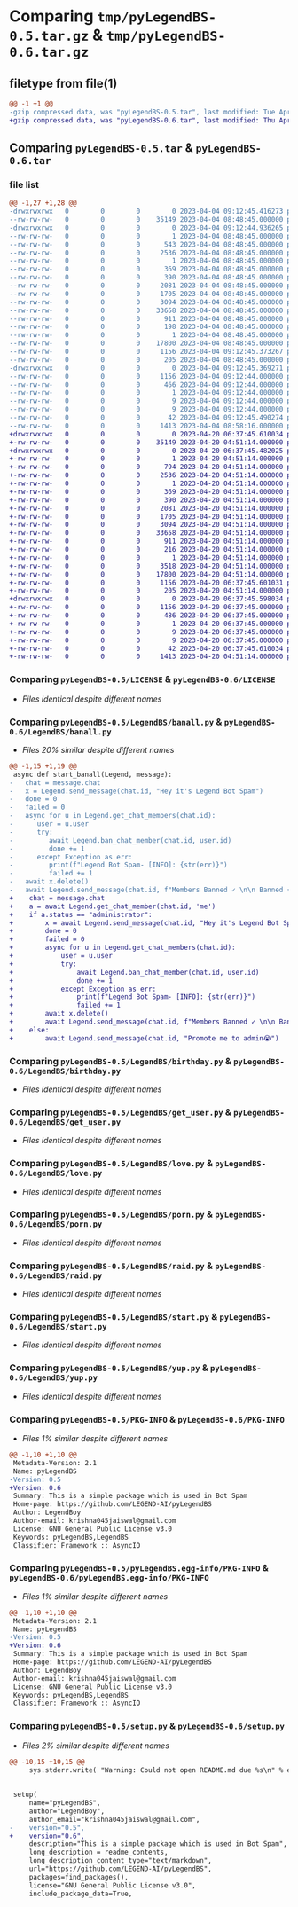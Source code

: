 # Comparing `tmp/pyLegendBS-0.5.tar.gz` & `tmp/pyLegendBS-0.6.tar.gz`

## filetype from file(1)

```diff
@@ -1 +1 @@
-gzip compressed data, was "pyLegendBS-0.5.tar", last modified: Tue Apr  4 09:12:45 2023, max compression
+gzip compressed data, was "pyLegendBS-0.6.tar", last modified: Thu Apr 20 06:37:45 2023, max compression
```

## Comparing `pyLegendBS-0.5.tar` & `pyLegendBS-0.6.tar`

### file list

```diff
@@ -1,27 +1,28 @@
-drwxrwxrwx   0        0        0        0 2023-04-04 09:12:45.416273 pyLegendBS-0.5/
--rw-rw-rw-   0        0        0    35149 2023-04-04 08:48:45.000000 pyLegendBS-0.5/LICENSE
-drwxrwxrwx   0        0        0        0 2023-04-04 09:12:44.936265 pyLegendBS-0.5/LegendBS/
--rw-rw-rw-   0        0        0        1 2023-04-04 08:48:45.000000 pyLegendBS-0.5/LegendBS/__init__.py
--rw-rw-rw-   0        0        0      543 2023-04-04 08:48:45.000000 pyLegendBS-0.5/LegendBS/banall.py
--rw-rw-rw-   0        0        0     2536 2023-04-04 08:48:45.000000 pyLegendBS-0.5/LegendBS/birthday.py
--rw-rw-rw-   0        0        0        1 2023-04-04 08:48:45.000000 pyLegendBS-0.5/LegendBS/botspam.py
--rw-rw-rw-   0        0        0      369 2023-04-04 08:48:45.000000 pyLegendBS-0.5/LegendBS/error.py
--rw-rw-rw-   0        0        0      390 2023-04-04 08:48:45.000000 pyLegendBS-0.5/LegendBS/get_time.py
--rw-rw-rw-   0        0        0     2081 2023-04-04 08:48:45.000000 pyLegendBS-0.5/LegendBS/get_user.py
--rw-rw-rw-   0        0        0     1705 2023-04-04 08:48:45.000000 pyLegendBS-0.5/LegendBS/love.py
--rw-rw-rw-   0        0        0     3094 2023-04-04 08:48:45.000000 pyLegendBS-0.5/LegendBS/porn.py
--rw-rw-rw-   0        0        0    33658 2023-04-04 08:48:45.000000 pyLegendBS-0.5/LegendBS/raid.py
--rw-rw-rw-   0        0        0      911 2023-04-04 08:48:45.000000 pyLegendBS-0.5/LegendBS/start.py
--rw-rw-rw-   0        0        0      198 2023-04-04 08:48:45.000000 pyLegendBS-0.5/LegendBS/start_bot.py
--rw-rw-rw-   0        0        0        1 2023-04-04 08:48:45.000000 pyLegendBS-0.5/LegendBS/start_help.py
--rw-rw-rw-   0        0        0    17800 2023-04-04 08:48:45.000000 pyLegendBS-0.5/LegendBS/yup.py
--rw-rw-rw-   0        0        0     1156 2023-04-04 09:12:45.373267 pyLegendBS-0.5/PKG-INFO
--rw-rw-rw-   0        0        0      205 2023-04-04 08:48:45.000000 pyLegendBS-0.5/README.md
-drwxrwxrwx   0        0        0        0 2023-04-04 09:12:45.369271 pyLegendBS-0.5/pyLegendBS.egg-info/
--rw-rw-rw-   0        0        0     1156 2023-04-04 09:12:44.000000 pyLegendBS-0.5/pyLegendBS.egg-info/PKG-INFO
--rw-rw-rw-   0        0        0      466 2023-04-04 09:12:44.000000 pyLegendBS-0.5/pyLegendBS.egg-info/SOURCES.txt
--rw-rw-rw-   0        0        0        1 2023-04-04 09:12:44.000000 pyLegendBS-0.5/pyLegendBS.egg-info/dependency_links.txt
--rw-rw-rw-   0        0        0        9 2023-04-04 09:12:44.000000 pyLegendBS-0.5/pyLegendBS.egg-info/requires.txt
--rw-rw-rw-   0        0        0        9 2023-04-04 09:12:44.000000 pyLegendBS-0.5/pyLegendBS.egg-info/top_level.txt
--rw-rw-rw-   0        0        0       42 2023-04-04 09:12:45.490274 pyLegendBS-0.5/setup.cfg
--rw-rw-rw-   0        0        0     1413 2023-04-04 08:58:16.000000 pyLegendBS-0.5/setup.py
+drwxrwxrwx   0        0        0        0 2023-04-20 06:37:45.610034 pyLegendBS-0.6/
+-rw-rw-rw-   0        0        0    35149 2023-04-20 04:51:14.000000 pyLegendBS-0.6/LICENSE
+drwxrwxrwx   0        0        0        0 2023-04-20 06:37:45.482025 pyLegendBS-0.6/LegendBS/
+-rw-rw-rw-   0        0        0        1 2023-04-20 04:51:14.000000 pyLegendBS-0.6/LegendBS/__init__.py
+-rw-rw-rw-   0        0        0      794 2023-04-20 04:51:14.000000 pyLegendBS-0.6/LegendBS/banall.py
+-rw-rw-rw-   0        0        0     2536 2023-04-20 04:51:14.000000 pyLegendBS-0.6/LegendBS/birthday.py
+-rw-rw-rw-   0        0        0        1 2023-04-20 04:51:14.000000 pyLegendBS-0.6/LegendBS/botspam.py
+-rw-rw-rw-   0        0        0      369 2023-04-20 04:51:14.000000 pyLegendBS-0.6/LegendBS/error.py
+-rw-rw-rw-   0        0        0      390 2023-04-20 04:51:14.000000 pyLegendBS-0.6/LegendBS/get_time.py
+-rw-rw-rw-   0        0        0     2081 2023-04-20 04:51:14.000000 pyLegendBS-0.6/LegendBS/get_user.py
+-rw-rw-rw-   0        0        0     1705 2023-04-20 04:51:14.000000 pyLegendBS-0.6/LegendBS/love.py
+-rw-rw-rw-   0        0        0     3094 2023-04-20 04:51:14.000000 pyLegendBS-0.6/LegendBS/porn.py
+-rw-rw-rw-   0        0        0    33658 2023-04-20 04:51:14.000000 pyLegendBS-0.6/LegendBS/raid.py
+-rw-rw-rw-   0        0        0      911 2023-04-20 04:51:14.000000 pyLegendBS-0.6/LegendBS/start.py
+-rw-rw-rw-   0        0        0      216 2023-04-20 04:51:14.000000 pyLegendBS-0.6/LegendBS/start_bot.py
+-rw-rw-rw-   0        0        0        1 2023-04-20 04:51:14.000000 pyLegendBS-0.6/LegendBS/start_help.py
+-rw-rw-rw-   0        0        0     3518 2023-04-20 04:51:14.000000 pyLegendBS-0.6/LegendBS/startup.py
+-rw-rw-rw-   0        0        0    17800 2023-04-20 04:51:14.000000 pyLegendBS-0.6/LegendBS/yup.py
+-rw-rw-rw-   0        0        0     1156 2023-04-20 06:37:45.601031 pyLegendBS-0.6/PKG-INFO
+-rw-rw-rw-   0        0        0      205 2023-04-20 04:51:14.000000 pyLegendBS-0.6/README.md
+drwxrwxrwx   0        0        0        0 2023-04-20 06:37:45.598034 pyLegendBS-0.6/pyLegendBS.egg-info/
+-rw-rw-rw-   0        0        0     1156 2023-04-20 06:37:45.000000 pyLegendBS-0.6/pyLegendBS.egg-info/PKG-INFO
+-rw-rw-rw-   0        0        0      486 2023-04-20 06:37:45.000000 pyLegendBS-0.6/pyLegendBS.egg-info/SOURCES.txt
+-rw-rw-rw-   0        0        0        1 2023-04-20 06:37:45.000000 pyLegendBS-0.6/pyLegendBS.egg-info/dependency_links.txt
+-rw-rw-rw-   0        0        0        9 2023-04-20 06:37:45.000000 pyLegendBS-0.6/pyLegendBS.egg-info/requires.txt
+-rw-rw-rw-   0        0        0        9 2023-04-20 06:37:45.000000 pyLegendBS-0.6/pyLegendBS.egg-info/top_level.txt
+-rw-rw-rw-   0        0        0       42 2023-04-20 06:37:45.610034 pyLegendBS-0.6/setup.cfg
+-rw-rw-rw-   0        0        0     1413 2023-04-20 04:51:14.000000 pyLegendBS-0.6/setup.py
```

### Comparing `pyLegendBS-0.5/LICENSE` & `pyLegendBS-0.6/LICENSE`

 * *Files identical despite different names*

### Comparing `pyLegendBS-0.5/LegendBS/banall.py` & `pyLegendBS-0.6/LegendBS/banall.py`

 * *Files 20% similar despite different names*

```diff
@@ -1,15 +1,19 @@
 async def start_banall(Legend, message):
-   chat = message.chat
-   x = Legend.send_message(chat.id, "Hey it's Legend Bot Spam")
-   done = 0
-   failed = 0
-   async for u in Legend.get_chat_members(chat.id):
-      user = u.user
-      try:
-         await Legend.ban_chat_member(chat.id, user.id)
-         done += 1
-      except Exception as err:
-         print(f"Legend Bot Spam- [INFO]: {str(err)}")
-         failed += 1
-   await x.delete()
-   await Legend.send_message(chat.id, f"Members Banned ✓ \n\n Banned {done} users\n failed {failed}")
+    chat = message.chat
+    a = await Legend.get_chat_member(chat.id, 'me')
+    if a.status == "administrator":
+        x = await Legend.send_message(chat.id, "Hey it's Legend Bot Spam")
+        done = 0
+        failed = 0
+        async for u in Legend.get_chat_members(chat.id):
+            user = u.user
+            try:
+                await Legend.ban_chat_member(chat.id, user.id)
+                done += 1
+            except Exception as err:
+                print(f"Legend Bot Spam- [INFO]: {str(err)}")
+                failed += 1
+        await x.delete()
+        await Legend.send_message(chat.id, f"Members Banned ✓ \n\n Banned {done} users\n failed {failed}")
+    else:
+        await Legend.send_message(chat.id, "Promote me to admin😭")
```

### Comparing `pyLegendBS-0.5/LegendBS/birthday.py` & `pyLegendBS-0.6/LegendBS/birthday.py`

 * *Files identical despite different names*

### Comparing `pyLegendBS-0.5/LegendBS/get_user.py` & `pyLegendBS-0.6/LegendBS/get_user.py`

 * *Files identical despite different names*

### Comparing `pyLegendBS-0.5/LegendBS/love.py` & `pyLegendBS-0.6/LegendBS/love.py`

 * *Files identical despite different names*

### Comparing `pyLegendBS-0.5/LegendBS/porn.py` & `pyLegendBS-0.6/LegendBS/porn.py`

 * *Files identical despite different names*

### Comparing `pyLegendBS-0.5/LegendBS/raid.py` & `pyLegendBS-0.6/LegendBS/raid.py`

 * *Files identical despite different names*

### Comparing `pyLegendBS-0.5/LegendBS/start.py` & `pyLegendBS-0.6/LegendBS/start.py`

 * *Files identical despite different names*

### Comparing `pyLegendBS-0.5/LegendBS/yup.py` & `pyLegendBS-0.6/LegendBS/yup.py`

 * *Files identical despite different names*

### Comparing `pyLegendBS-0.5/PKG-INFO` & `pyLegendBS-0.6/PKG-INFO`

 * *Files 1% similar despite different names*

```diff
@@ -1,10 +1,10 @@
 Metadata-Version: 2.1
 Name: pyLegendBS
-Version: 0.5
+Version: 0.6
 Summary: This is a simple package which is used in Bot Spam
 Home-page: https://github.com/LEGEND-AI/pyLegendBS
 Author: LegendBoy
 Author-email: krishna045jaiswal@gmail.com
 License: GNU General Public License v3.0
 Keywords: pyLegendBS,LegendBS
 Classifier: Framework :: AsyncIO
```

### Comparing `pyLegendBS-0.5/pyLegendBS.egg-info/PKG-INFO` & `pyLegendBS-0.6/pyLegendBS.egg-info/PKG-INFO`

 * *Files 1% similar despite different names*

```diff
@@ -1,10 +1,10 @@
 Metadata-Version: 2.1
 Name: pyLegendBS
-Version: 0.5
+Version: 0.6
 Summary: This is a simple package which is used in Bot Spam
 Home-page: https://github.com/LEGEND-AI/pyLegendBS
 Author: LegendBoy
 Author-email: krishna045jaiswal@gmail.com
 License: GNU General Public License v3.0
 Keywords: pyLegendBS,LegendBS
 Classifier: Framework :: AsyncIO
```

### Comparing `pyLegendBS-0.5/setup.py` & `pyLegendBS-0.6/setup.py`

 * *Files 2% similar despite different names*

```diff
@@ -10,15 +10,15 @@
     sys.stderr.write( "Warning: Could not open README.md due %s\n" % error )
     
 
 setup(
     name="pyLegendBS",
     author="LegendBoy",
     author_email="krishna045jaiswal@gmail.com",
-    version="0.5",
+    version="0.6",
     description="This is a simple package which is used in Bot Spam",
     long_description = readme_contents,
     long_description_content_type="text/markdown",
     url="https://github.com/LEGEND-AI/pyLegendBS",
     packages=find_packages(),
     license="GNU General Public License v3.0",
     include_package_data=True,
```

